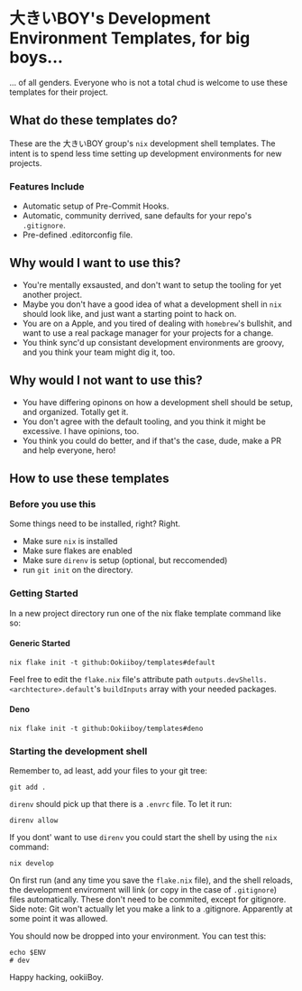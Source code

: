# 大きいBOY's Development Environment Templates, for big boys...
... of all genders. Everyone who is not a total chud is welcome to use these templates for their project.

## What do these templates do?

These are the 大きいBOY group's `nix` development shell templates. The intent is to spend less time setting up development environments for new projects.

### Features Include
- Automatic setup of Pre-Commit Hooks.
- Automatic, community derrived, sane defaults for your repo's `.gitignore`.
- Pre-defined .editorconfig file.

## Why would I want to use this?
- You're mentally exsausted, and don't want to setup the tooling for yet another project.
- Maybe you don't have a good idea of what a development shell in `nix` should look like, and just want a starting point to hack on.
- You are on a Apple, and you tired of dealing with `homebrew`'s bullshit, and want to use a real package manager for your projects for a change.
- You think sync'd up consistant development environments are groovy, and you think your team might dig it, too.

## Why would I not want to use this?
- You have differing opinons on how a development shell should be setup, and organized. Totally get it. 
- You don't agree with the default tooling, and you think it might be excessive. I have opinions, too.
- You think you could do better, and if that's the case, dude, make a PR and help everyone, hero!

## How to use these templates

### Before you use this
Some things need to be installed, right? Right.
- Make sure `nix` is installed
- Make sure flakes are enabled
- Make sure `direnv` is setup (optional, but reccomended)
- run `git init` on the directory.

### Getting Started
In a new project directory run one of the nix flake template command like so:

#### Generic Started
```shell
nix flake init -t github:Ookiiboy/templates#default
```
Feel free to edit the `flake.nix` file's attribute path `outputs.devShells.<archtecture>.default`'s `buildInputs` array with your needed packages.

#### Deno
```shell
nix flake init -t github:Ookiiboy/templates#deno
```

### Starting the development shell

Remember to, ad least, add your files to your git tree:
```shell
git add .
```

`direnv` should pick up that there is a `.envrc` file. To let it run:
```shell
direnv allow
```
If you dont' want to use `direnv` you could start the shell by using the `nix` command:
```shell
nix develop
```
On first run (and any time you save the `flake.nix` file), and the shell reloads, the development enviroment will link (or copy in the case of `.gitignore`) files automatically. These don't need to be commited, except for gitignore. Side note: Git won't actually let you make a link to a .gitignore. Apparently at some point it was allowed. 

You should now be dropped into your environment. You can test this:
```shell
echo $ENV
# dev
```

Happy hacking, ookiiBoy.